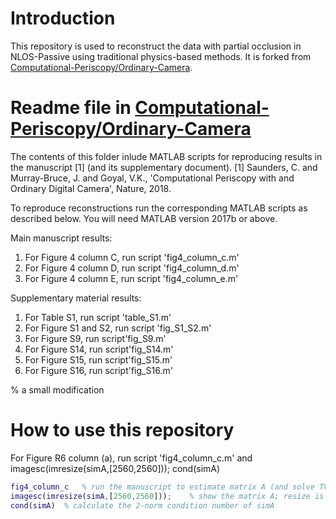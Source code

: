 # Introduction

This repository is used to reconstruct the data with partial occlusion in NLOS-Passive using traditional physics-based methods. It is forked from [Computational-Periscopy/Ordinary-Camera](https://github.com/Computational-Periscopy/Ordinary-Camera).

# Readme file in [Computational-Periscopy/Ordinary-Camera](https://github.com/Computational-Periscopy/Ordinary-Camera)

The contents of this folder inlude MATLAB scripts for reproducing results in the manuscript [1] (and its supplementary document).
[1] Saunders, C. and Murray-Bruce, J. and Goyal, V.K., 'Computational Periscopy with and Ordinary Digital Camera', Nature, 2018.

To reproduce reconstructions run the corresponding MATLAB scripts as described below. You will need MATLAB version 2017b or above.

Main manuscript results:
1. For Figure 4 column C, run script 'fig4_column_c.m'
2. For Figure 4 column D, run script 'fig4_column_d.m'
3. For Figure 4 column E, run script 'fig4_column_e.m'

Supplementary material results:
1. For Table S1, run script 'table_S1.m'
2. For Figure S1 and S2, run script 'fig_S1_S2.m'
3. For Figure S9, run script'fig_S9.m'
4. For Figure S14, run script'fig_S14.m'
5. For Figure S15, run script'fig_S15.m'
6. For Figure S16, run script'fig_S16.m'

% a small modification

# How to use this repository

For Figure R6 column (a), run script 'fig4_column_c.m' and imagesc(imresize(simA,[2560,2560])); cond(simA)
```matlab
fig4_column_c   % run the manuscript to estimate matrix A (and solve TV regularized optimization).
imagesc(imresize(simA,[2560,2560]));    % show the matrix A; resize is to make the image size appropriate.
cond(simA)  % calculate the 2-norm condition number of simA
```

